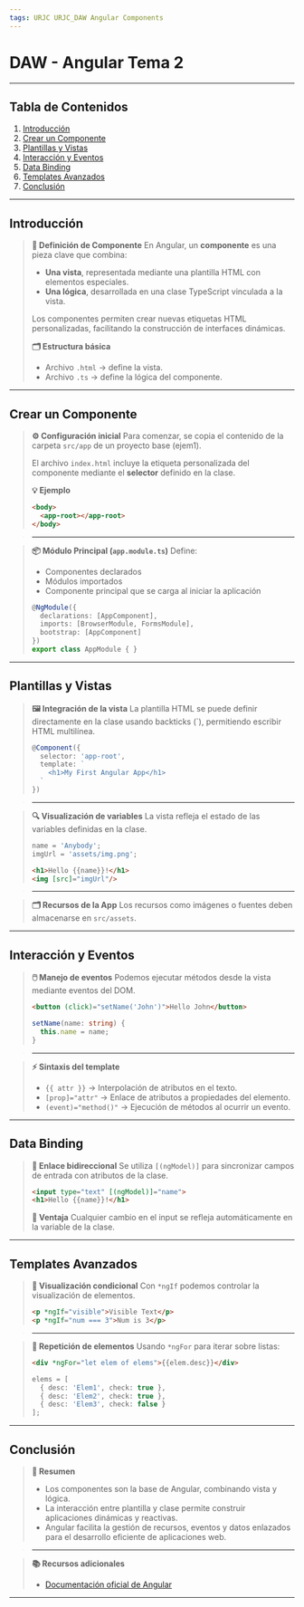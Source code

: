 ```yaml
---
tags: URJC URJC_DAW Angular Components
---
```


# DAW - Angular Tema 2

---

## Tabla de Contenidos

1. [Introducción](#Introducción)
2. [Crear un Componente](#Crear%20un%20Componente)
3. [Plantillas y Vistas](#Plantillas%20y%20Vistas)
4. [Interacción y Eventos](#Interacción%20y%20Eventos)
5. [Data Binding](#Data%20Binding)
6. [Templates Avanzados](#Templates%20Avanzados)
7. [Conclusión](#Conclusión)

---

## Introducción

> **🧩 Definición de Componente**
> En Angular, un **componente** es una pieza clave que combina:
> - **Una vista**, representada mediante una plantilla HTML con elementos especiales.
> - **Una lógica**, desarrollada en una clase TypeScript vinculada a la vista.
> 
> Los componentes permiten crear nuevas etiquetas HTML personalizadas, facilitando la construcción de interfaces dinámicas.
>
> **🗂️ Estructura básica**
> - Archivo `.html` → define la vista.
> - Archivo `.ts` → define la lógica del componente.

---

## Crear un Componente

> **⚙️ Configuración inicial**
> Para comenzar, se copia el contenido de la carpeta `src/app` de un proyecto base (ejem1).
>
> El archivo `index.html` incluye la etiqueta personalizada del componente mediante el **selector** definido en la clase.
> 
> **💡 Ejemplo**
> ```html
> <body>
>   <app-root></app-root>
> </body>
> ```

> ---

> **📦 Módulo Principal (`app.module.ts`)**
> Define:
> - Componentes declarados
> - Módulos importados
> - Componente principal que se carga al iniciar la aplicación
> 
> ```typescript
> @NgModule({
>   declarations: [AppComponent],
>   imports: [BrowserModule, FormsModule],
>   bootstrap: [AppComponent]
> })
> export class AppModule { }
> ```

---

## Plantillas y Vistas

> **🖼️ Integración de la vista**
> La plantilla HTML se puede definir directamente en la clase usando backticks (\`), permitiendo escribir HTML multilínea.
>
> ```typescript
> @Component({
>   selector: 'app-root',
>   template: `
>     <h1>My First Angular App</h1>
>   `
> })
> ```

> ---

> **🔍 Visualización de variables**
> La vista refleja el estado de las variables definidas en la clase.
>
> ```typescript
> name = 'Anybody';
> imgUrl = 'assets/img.png';
> ```
> ```html
> <h1>Hello {{name}}!</h1>
> <img [src]="imgUrl"/>
> ```

> ---

> **🗂️ Recursos de la App**
> Los recursos como imágenes o fuentes deben almacenarse en `src/assets`.

---

## Interacción y Eventos

> **🖱️ Manejo de eventos**
> Podemos ejecutar métodos desde la vista mediante eventos del DOM.
>
> ```html
> <button (click)="setName('John')">Hello John</button>
> ```
> ```typescript
> setName(name: string) {
>   this.name = name;
> }
> ```

> ---

> **⚡ Sintaxis del template**
> - `{{ attr }}` → Interpolación de atributos en el texto.
> - `[prop]="attr"` → Enlace de atributos a propiedades del elemento.
> - `(event)="method()"` → Ejecución de métodos al ocurrir un evento.

---

## Data Binding

> **🔗 Enlace bidireccional**
> Se utiliza `[(ngModel)]` para sincronizar campos de entrada con atributos de la clase.
>
> ```html
> <input type="text" [(ngModel)]="name">
> <h1>Hello {{name}}!</h1>
> ```
> 
> **🎯 Ventaja**
> Cualquier cambio en el input se refleja automáticamente en la variable de la clase.

---

## Templates Avanzados

> **🧩 Visualización condicional**
> Con `*ngIf` podemos controlar la visualización de elementos.
>
> ```html
> <p *ngIf="visible">Visible Text</p>
> <p *ngIf="num === 3">Num is 3</p>
> ```

> ---

> **🔁 Repetición de elementos**
> Usando `*ngFor` para iterar sobre listas:
>
> ```html
> <div *ngFor="let elem of elems">{{elem.desc}}</div>
> ```
> ```typescript
> elems = [
>   { desc: 'Elem1', check: true },
>   { desc: 'Elem2', check: true },
>   { desc: 'Elem3', check: false }
> ];
> ```

---

## Conclusión

> **🧩 Resumen**
> - Los componentes son la base de Angular, combinando vista y lógica.
> - La interacción entre plantilla y clase permite construir aplicaciones dinámicas y reactivas.
> - Angular facilita la gestión de recursos, eventos y datos enlazados para el desarrollo eficiente de aplicaciones web.

> ---

> **📚 Recursos adicionales**
> - [Documentación oficial de Angular](https://angular.io/docs/ts/latest/guide/template-syntax.html)

---